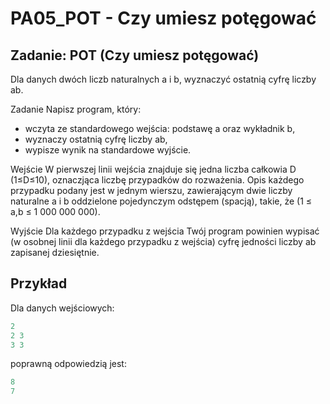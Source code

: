 # PA05_POT - Czy umiesz potęgować

## Zadanie: POT (Czy umiesz potęgować)
Dla danych dwóch liczb naturalnych a i b, wyznaczyć ostatnią cyfrę liczby ab.

Zadanie
Napisz program, który:
* wczyta ze standardowego wejścia: podstawę a oraz wykładnik b,
* wyznaczy ostatnią cyfrę liczby ab,
* wypisze wynik na standardowe wyjście.

Wejście
W pierwszej linii wejścia znajduje się jedna liczba całkowia D (1≤D≤10), oznaczjąca liczbę przypadków do rozważenia. Opis każdego przypadku podany jest w jednym wierszu, zawierającym dwie liczby naturalne a i b oddzielone pojedynczym odstępem (spacją), takie, że (1 ≤ a,b ≤ 1 000 000 000).

Wyjście
Dla każdego przypadku z wejścia Twój program powinien wypisać (w osobnej linii dla każdego przypadku z wejścia) cyfrę jedności liczby ab zapisanej dziesiętnie.

## Przykład
Dla danych wejściowych:
```c++
2
2 3
3 3
```

poprawną odpowiedzią jest:
```c++
8
7
```
